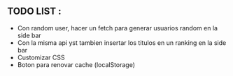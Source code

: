 ## TODO LIST :
- Con random user, hacer un fetch para generar usuarios random en la side bar
- Con la misma api yst tambien insertar los titulos en un ranking en la side bar
- Customizar CSS
- Boton para renovar cache (localStorage)

